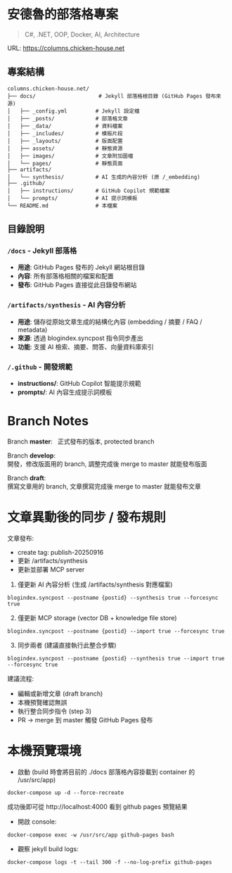 # 安德魯的部落格專案

> C#, .NET, OOP, Docker, AI, Architecture

URL: https://columns.chicken-house.net

## 專案結構

```
columns.chicken-house.net/
├── docs/                    # Jekyll 部落格根目錄 (GitHub Pages 發布來源)
│   ├── _config.yml         # Jekyll 設定檔
│   ├── _posts/             # 部落格文章
│   ├── _data/              # 資料檔案
│   ├── _includes/          # 模板片段
│   ├── _layouts/           # 版面配置
│   ├── assets/             # 靜態資源
│   ├── images/             # 文章附加圖檔
│   └── pages/              # 靜態頁面
├── artifacts/
│   └── synthesis/          # AI 生成的內容分析 (原 /_embedding)
├── .github/
│   ├── instructions/       # GitHub Copilot 規範檔案
│   └── prompts/            # AI 提示詞模板
└── README.md               # 本檔案
```

## 目錄說明

### `/docs` - Jekyll 部落格
- **用途**: GitHub Pages 發布的 Jekyll 網站根目錄
- **內容**: 所有部落格相關的檔案和配置
- **發布**: GitHub Pages 直接從此目錄發布網站

### `/artifacts/synthesis` - AI 內容分析
- **用途**: 儲存從原始文章生成的結構化內容 (embedding / 摘要 / FAQ / metadata)
- **來源**: 透過 blogindex.syncpost 指令同步產出
- **功能**: 支援 AI 檢索、摘要、問答、向量資料庫索引

### `/.github` - 開發規範
- **instructions/**: GitHub Copilot 智能提示規範
- **prompts/**: AI 內容生成提示詞模板



# Branch Notes

Branch **master**:  
正式發布的版本, protected branch

Branch **develop**:  
開發，修改版面用的 branch, 調整完成後 merge to master 就能發布版面

Branch **draft**:  
撰寫文章用的 branch, 文章撰寫完成後 merge to master 就能發布文章


# 文章異動後的同步 / 發布規則

文章發布:
- create tag: publish-20250916
- 更新 /artifacts/synthesis
- 更新並部署 MCP server


1. 僅更新 AI 內容分析 (生成 /artifacts/synthesis 對應檔案)
```
blogindex.syncpost --postname {postid} --synthesis true --forcesync true
```

2. 僅更新 MCP storage (vector DB + knowledge file store)
```
blogindex.syncpost --postname {postid} --import true --forcesync true
```

3. 同步兩者 (建議直接執行此整合步驟)
```
blogindex.syncpost --postname {postid} --synthesis true --import true --forcesync true
```



建議流程:
- 編輯或新增文章 (draft branch)
- 本機預覽確認無誤
- 執行整合同步指令 (step 3)
- PR -> merge 到 master 觸發 GitHub Pages 發布

# 本機預覽環境

* 啟動 (build 時會將目前的 ./docs 部落格內容掛載到 container 的 /usr/src/app)

```
docker-compose up -d --force-recreate
```


成功後即可從 http://localhost:4000 看到 github pages 預覽結果


* 開啟 console:
```
docker-compose exec -w /usr/src/app github-pages bash
```

* 觀察 jekyll build logs:
```
docker-compose logs -t --tail 300 -f --no-log-prefix github-pages
```